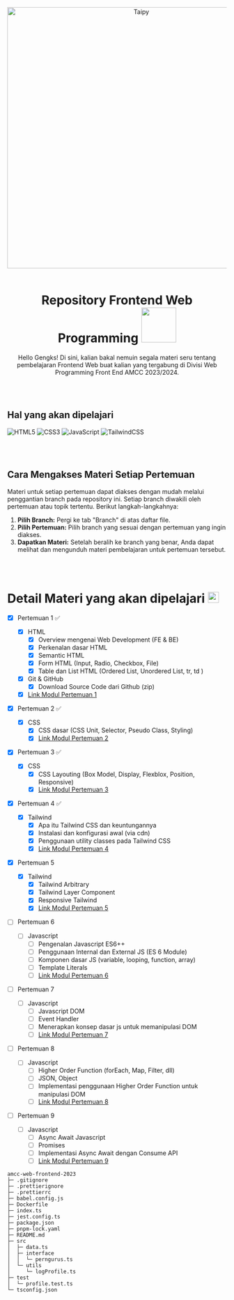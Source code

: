 <div align="center">
  <picture>
    <source media="(prefers-color-scheme: dark)" srcset="https://c.tenor.com/oifgBY6atjsAAAAC/tenor.gif">
    <img alt="Taipy" src="https://c.tenor.com/oifgBY6atjsAAAAC/tenor.gif" width="600" />
  </picture>
</div>

<br/>

<div align="center">
  <h1>Repository Frontend Web Programming
    <img src="https://user-images.githubusercontent.com/74038190/216122028-c05b52fb-983e-4ee8-8811-6f30cd9ea5d5.png" width="80"/>
  </h1>
</div>

<p align="center">
Hello Gengks! Di sini, kalian bakal nemuin segala materi seru tentang pembelajaran Frontend Web buat kalian yang tergabung di Divisi Web Programming Front End AMCC 2023/2024.
  
</p>

<br/>
<br/>

## Hal yang akan dipelajari

![HTML5](https://img.shields.io/badge/html5-%23E34F26.svg?style=for-the-badge&logo=html5&logoColor=white)
![CSS3](https://img.shields.io/badge/css3-%231572B6.svg?style=for-the-badge&logo=css3&logoColor=white)
![JavaScript](https://img.shields.io/badge/javascript-%23323330.svg?style=for-the-badge&logo=javascript&logoColor=%23F7DF1E)
![TailwindCSS](https://img.shields.io/badge/tailwindcss-%2338B2AC.svg?style=for-the-badge&logo=tailwind-css&logoColor=white)

<br/>
<br/>

## Cara Mengakses Materi Setiap Pertemuan

Materi untuk setiap pertemuan dapat diakses dengan mudah melalui penggantian branch pada repository ini. Setiap branch diwakili oleh pertemuan atau topik tertentu. Berikut langkah-langkahnya:

1. **Pilih Branch:** Pergi ke tab "Branch" di atas daftar file.
2. **Pilih Pertemuan:** Pilih branch yang sesuai dengan pertemuan yang ingin diakses.
3. **Dapatkan Materi:** Setelah beralih ke branch yang benar, Anda dapat melihat dan mengunduh materi pembelajaran untuk pertemuan tersebut.

<br/>
<br/>

<h1>
  Detail Materi yang akan dipelajari 
  <img src="https://raw.githubusercontent.com/Tarikul-Islam-Anik/Animated-Fluent-Emojis/master/Emojis/Objects/Blue%20Book.png" alt="Blue Book" width="25" height="25" />
</h1>

- [x] Pertemuan 1 ✅

  - [x] HTML
    - [x] Overview mengenai Web Development (FE & BE)
    - [x] Perkenalan dasar HTML
    - [x] Semantic HTML
    - [x] Form HTML (Input, Radio, Checkbox, File)
    - [x] Table dan List HTML (Ordered List, Unordered List, tr, td )
  - [x] Git & GitHub
    - [x] Download Source Code dari Github (zip)
  - [x] [Link Modul Pertemuan 1](https://medium.com/amcc-amikom/langkah-awal-dalam-web-development-pengenalan-dasar-html-0cee1e9fd19a)

- [x] Pertemuan 2 ✅

  - [x] CSS
    - [x] CSS dasar (CSS Unit, Selector, Pseudo Class, Styling)
    - [x] [Link Modul Pertemuan 2](https://medium.com/amcc-amikom/memahami-dasar-dasar-cascading-style-sheet-css-76c5ecfe4a8d)

- [x] Pertemuan 3 ✅

  - [x] CSS
    - [x] CSS Layouting (Box Model, Display, Flexblox, Position, Responsive)
    - [x] [Link Modul Pertemuan 3](https://medium.com/amcc-amikom/css-layouting-unveiled-strategies-for-effective-web-design-e07179744158)

- [x] Pertemuan 4 ✅

  - [x] Tailwind
    - [x] Apa itu Tailwind CSS dan keuntungannya
    - [x] Instalasi dan konfigurasi awal (via cdn)
    - [x] Penggunaan utility classes pada Tailwind CSS
    - [x] [Link Modul Pertemuan 4](https://medium.com/amcc-amikom/tailwind-css-unveiled-simplifying-web-styling-with-practical-utility-classes-905817ef7ad2)

- [x] Pertemuan 5

  - [x] Tailwind
    - [x] Tailwind Arbitrary
    - [x] Tailwind Layer Component
    - [x] Responsive Tailwind
    - [x] [Link Modul Pertemuan 5](https://medium.com/amcc-amikom/tailwind-css-part-2-abang-kuhh-reponsive-custom-tailwind-e14d48eaf5c1)

- [ ] Pertemuan 6

  - [ ] Javascript
    - [ ] Pengenalan Javascript ES6++
    - [ ] Penggunaan Internal dan External JS (ES 6 Module)
    - [ ] Komponen dasar JS (variable, looping, function, array)
    - [ ] Template Literals
    - [ ] [Link Modul Pertemuan 6](link_modul_pertemuan6)

- [ ] Pertemuan 7

  - [ ] Javascript
    - [ ] Javascript DOM
    - [ ] Event Handler
    - [ ] Menerapkan konsep dasar js untuk memanipulasi DOM
    - [ ] [Link Modul Pertemuan 7](link_modul_pertemuan7)

- [ ] Pertemuan 8

  - [ ] Javascript
    - [ ] Higher Order Function (forEach, Map, Filter, dll)
    - [ ] JSON, Object
    - [ ] Implementasi penggunaan Higher Order Function untuk manipulasi DOM
    - [ ] [Link Modul Pertemuan 8](link_modul_pertemuan8)

- [ ] Pertemuan 9
  - [ ] Javascript
    - [ ] Async Await Javascript
    - [ ] Promises
    - [ ] Implementasi Async Await dengan Consume API
    - [ ] [Link Modul Pertemuan 9](link_modul_pertemuan9)

```
amcc-web-frontend-2023
├─ .gitignore
├─ .prettierignore
├─ .prettierrc
├─ babel.config.js
├─ Dockerfile
├─ index.ts
├─ jest.config.ts
├─ package.json
├─ pnpm-lock.yaml
├─ README.md
├─ src
│  ├─ data.ts
│  ├─ interface
│  │  └─ perngurus.ts
│  └─ utils
│     └─ logProfile.ts
├─ test
│  └─ profile.test.ts
└─ tsconfig.json

```
